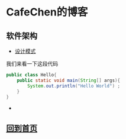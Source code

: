 # CafeChen的博客

## 软件架构

* [设计模式](Docs/Pattern/README.md)

我们来看一下这段代码

```java
public class Hello{
    public static void main(String[] args){
        System.out.println("Hello World") ;
    }
}
```

* 

## [回到首页](https://cafechen.github.io)